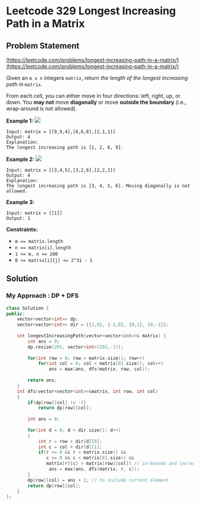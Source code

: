 # Leetcode 329 Longest Increasing Path in a Matrix

## Problem Statement

[https://leetcode.com/problems/longest-increasing-path-in-a-matrix/](https://leetcode.com/problems/longest-increasing-path-in-a-matrix/)

Given an `m x n` integers `matrix`, return _the length of the longest increasing path in_ `matrix`.

From each cell, you can either move in four directions: left, right, up, or down. You **may not** move **diagonally** or move **outside the boundary** \(i.e., wrap-around is not allowed\).

**Example 1:** ![](https://assets.leetcode.com/uploads/2021/01/05/grid1.jpg)

```text
Input: matrix = [[9,9,4],[6,6,8],[2,1,1]]
Output: 4
Explanation: 
The longest increasing path is [1, 2, 6, 9].
```

**Example 2:** ![](https://assets.leetcode.com/uploads/2021/01/27/tmp-grid.jpg)

```text
Input: matrix = [[3,4,5],[3,2,6],[2,2,1]]
Output: 4
Explanation: 
The longest increasing path is [3, 4, 5, 6]. Moving diagonally is not allowed.
```

**Example 3:**

```text
Input: matrix = [[1]]
Output: 1
```

**Constraints:**

* `m == matrix.length`
* `n == matrix[i].length`
* `1 <= m, n <= 200`
* `0 <= matrix[i][j] <= 2^31 - 1`

## Solution

### My Approach : DP + DFS

```cpp
class Solution {
public:
    vector<vector<int>> dp;
    vector<vector<int>> dir = {{1,0}, {-1,0}, {0,1}, {0,-1}};
    
    int longestIncreasingPath(vector<vector<int>>& matrix) {
        int ans = 0;
        dp.resize(201, vector<int>(201,-1));
        
        for(int row = 0; row < matrix.size(); row++)
            for(int col = 0; col < matrix[0].size(); col++)
                ans = max(ans, dfs(matrix, row, col));
        
        return ans;
    }
    int dfs(vector<vector<int>>&matrix, int row, int col)
    {
        if(dp[row][col] != -1)
            return dp[row][col];
        
        int ans = 0;
        
        for(int d = 0; d < dir.size(); d++)
        {
            int r = row + dir[d][0];
            int c = col + dir[d][1];
            if(r >= 0 && r < matrix.size() &&
               c >= 0 && c < matrix[0].size() &&
               matrix[r][c] > matrix[row][col]) // in-bounds and increasing
                ans = max(ans, dfs(matrix, r, c));
        }
        dp[row][col] = ans + 1; // to include current element
        return dp[row][col];
    }
};
```

